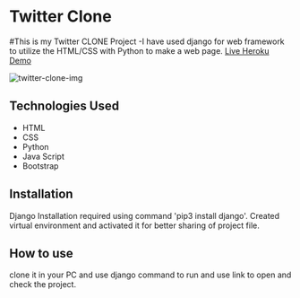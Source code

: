 # Twitter Clone

#This is my Twitter CLONE Project 
-I have used django for web framework to utilize the HTML/CSS with Python to make a web page.
[Live Heroku Demo](https://james-twitter.herokuapp.com/)

 ![twitter-clone-img](https://user-images.githubusercontent.com/109632843/187544087-033439a4-3483-4006-8457-62a8abaee4da.PNG)

 


## Technologies Used

* HTML
* CSS
* Python
* Java Script
* Bootstrap

## Installation
Django Installation required using command 'pip3 install django'.
Created virtual environment and activated it for better sharing of project file.

## How to use
clone it in your PC and use django command to run and use link to open and check the project.
